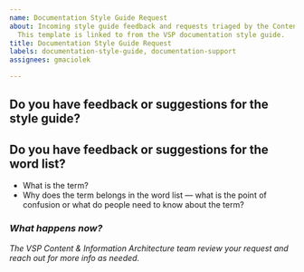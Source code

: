 ```yaml
---
name: Documentation Style Guide Request
about: Incoming style guide feedback and requests triaged by the Content & IA team.
  This template is linked to from the VSP documentation style guide.
title: Documentation Style Guide Request
labels: documentation-style-guide, documentation-support
assignees: gmaciolek

---
```


## Do you have feedback or suggestions for the style guide?

## Do you have feedback or suggestions for the word list?
- What is the term?
- Why does the term belongs in the word list — what is the point of confusion or what do people need to know about the term?

### _What happens now?_ 
_The VSP Content & Information Architecture team review your request and reach out for more info as needed._
